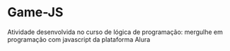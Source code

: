 # Game-JS
Atividade desenvolvida no curso de lógica de  programação: mergulhe em programação com javascript da plataforma Alura
